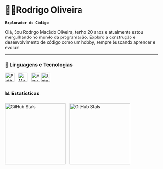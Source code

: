 # 🧑‍💻Rodrigo Oliveira

**`Explorador de Código`**

Olá, Sou Rodrigo Macêdo Oliveira, tenho 20 anos e atualmente estou mergulhando no mundo da programação. Exploro a construção e desenvolvimento de código como um hobby, sempre buscando aprender e evoluir!

---

### 🤖 Linguagens e Tecnologias
<img 
    align="left" 
    alt="Python" 
    title="Python"
    width="30px" 
    style="padding-right: 10px;" 
    src="https://cdn.jsdelivr.net/gh/devicons/devicon@latest/icons/python/python-original.svg" 
/>
<img 
    align="left" 
    alt="MySql" 
    title="MySql"
    width="30px" 
    style="padding-right: 10px;" 
    src="https://cdn.jsdelivr.net/gh/devicons/devicon@latest/icons/mysql/mysql-original.svg"
/>
<img 
    align="left" 
    alt="Azure"
    title="Azure" 
    width="30px" 
    src="https://cdn.jsdelivr.net/gh/devicons/devicon@latest/icons/azure/azure-original.svg" 
/>
          

<img 
    align="left" 
    alt="Latex"
    title="Latex" 
    width="30px" 
    style="padding-right: 10px;" 
    src="https://cdn.jsdelivr.net/gh/devicons/devicon@latest/icons/latex/latex-original.svg"         
/>

<br/>
<br/>

### 📊 Estatísticas

<p>
  <img 
    align="left" 
    alt="GitHub Stats" 
    height="200" 
    style="padding-right: 10px;" 
    src="https://github-readme-stats.vercel.app/api?username=Rodrigo1362&show_icons=true&theme=tokyonight&include_all_commits=true&locale=pt-br" 
  />

<img 
      align="left" 
      alt="GitHub Stats" 
      height="200"
      src="https://github-readme-stats.vercel.app/api/top-langs/?username=Rodrigo1362&theme=tokyonight&layout=compact&custom_title=Tecnologias&langs_count=9" 
  />

</p>




